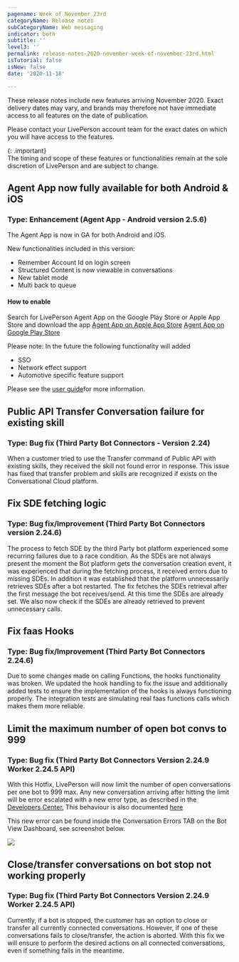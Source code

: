 ```yaml
---
pagename: Week of November 23rd
categoryName: Release notes
subCategoryName: Web messaging
indicator: both
subtitle: ''
level3: ''
permalink: release-notes-2020-november-week-of-november-23rd.html
isTutorial: false
isNew: false
date: '2020-11-18'

---
```


These release notes include new features arriving November 2020. Exact delivery dates may vary, and brands may therefore not have immediate access to all features on the date of publication.

Please contact your LivePerson account team for the exact dates on which you will have access to the features.

{: .important}  
The timing and scope of these features or functionalities remain at the sole discretion of LivePerson and are subject to change.

## Agent App now fully available for both Android & iOS
### Type: Enhancement (Agent App - Android version 2.5.6)

The Agent App is now in GA for both Android and iOS.

New functionalities included in this version:
* Remember Account Id on login screen
* Structured Content is now viewable in conversations
* New tablet mode
* Multi back to queue

#### How to enable
Search for LivePerson Agent App on the Google Play Store or Apple App Store and download the app 
[Agent App on Apple App Store](https://apps.apple.com/us/app/liveperson-agent-app/id1533849048)
[Agent App on Google Play Store](https://play.google.com/store/apps/details?id=com.liveperson.LiveEngageMessaging)

Please note: 
In the future the following functionality will added
- SSO
- Network effect support
- Automotive specific feature support

Please see the [user guide](https://knowledge.liveperson.com/agent-manager-workspace-agent-app-agent-app-user-guide.html)for more information.

## Public API Transfer Conversation failure for existing skill 
### Type: Bug fix (Third Party Bot Connectors - Version 2.24)

When a customer tried to use the Transfer command of Public API with existing skills,  they received the skill not found error in response. 
This issue has fixed that transfer problem and skills are recognized if exists on the Conversational Cloud platform. 

## Fix SDE fetching logic
### Type: Bug fix/Improvement (Third Party Bot Connectors version 2.24.6)

The process to fetch SDE by the third Party bot platform experienced some recurring failures due to a race condition. As the SDEs are not always present the moment the Bot platform gets the conversation creation event, it was experienced that during the fetching process, it received errors due to missing SDEs. In addition it was established that the platform unnecessarily retrieves SDEs after a bot restarted. 
The fix fetches the SDEs retrieval after the first message the bot receives/send. At this time the SDEs are already set. We also now check if the SDEs are already retrieved to prevent unnecessary calls.

## Fix faas Hooks
### Type: Bug fix/Improvement (Third Party Bot Connectors 2.24.6)

Due to some changes made on calling Functions, the hooks functionality was broken. We updated the hook handling to fix the issue and additionally added tests to ensure the implementation of the hooks is always functioning properly.
The integration tests are simulating real faas functions calls which makes them more reliable.

## Limit the maximum number of open bot convs to 999 
### Type: Bug fix (Third Party Bot Connectors Version 2.24.9 Worker 2.24.5 API)

With this Hotfix, LivePerson will now limit the number of open conversations per one bot to 999 max. 
Any new conversation arriving after hitting the limit will be error escalated with a new error type, as described in the [Developers Center.](https://developers.liveperson.com/third-party-bots-bot-conversation-errors.html#comlivepersonbot-connectors-workererrorpipesconversation-limit-checkermax-conv-limit-reached)
This behaviour is also documented [here](https://developers.liveperson.com/third-party-bots-getting-started.html) 

This new error can be found inside the Conversation Errors TAB on the Bot View Dashboard, see screenshot below.

![](img/RN-week-of-nov-23-1.png)

## Close/transfer conversations on bot stop not working properly 
### Type: Bug fix (Third Party Bot Connectors Version 2.24.9 Worker 2.24.5 API)

Currently, if a bot is stopped, the customer has an option to close or transfer all currently connected conversations. However, if one of these conversations fails to close/transfer, the action is aborted. With this fix we will ensure to perform the desired actions on all connected conversations, even if something fails in the meantime.





